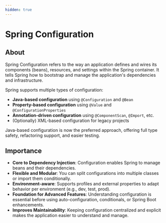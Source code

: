 ```yaml
---
hidden: true
---
```


# Spring Configuration

## **About**

Spring Configuration refers to the way an application defines and wires its components (beans), resources, and settings within the Spring container. It tells Spring how to bootstrap and manage the application's dependencies and infrastructure.

Spring supports multiple types of configuration:

* **Java-based configuration** using `@Configuration` and `@Bean`
* **Property-based configuration** using `@Value` and `@ConfigurationProperties`
* **Annotation-driven configuration** using `@ComponentScan`, `@Import`, etc.
* (Optionally) XML-based configuration for legacy projects

Java-based configuration is now the preferred approach, offering full type safety, refactoring support, and easier testing.

## **Importance**

* **Core to Dependency Injection**: Configuration enables Spring to manage beans and their dependencies.
* **Flexible and Modular**: You can split configurations into multiple classes or import them conditionally.
* **Environment-aware**: Supports profiles and external properties to adapt behavior per environment (e.g., dev, test, prod).
* **Foundation for Advanced Features**: Understanding configuration is essential before using auto-configuration, conditionals, or Spring Boot enhancements.
* **Improves Maintainability**: Keeping configuration centralized and explicit makes the application easier to understand and manage.

